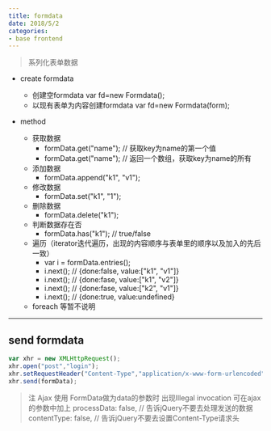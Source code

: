 ```yaml
---
title: formdata
date: 2018/5/2
categories:
- base frontend
---
```


> 系列化表单数据

+ create formdata
    + 创建空formdata   var fd=new Formdata();
    + 以现有表单为内容创建formdata    var fd=new Formdata(form); 

+ method 
    + 获取数据
        + formData.get("name"); // 获取key为name的第一个值
        + formData.get("name"); // 返回一个数组，获取key为name的所有
    + 添加数据
        + formData.append("k1", "v1");
    + 修改数据
        + formData.set("k1", "1");
    + 删除数据
        + formData.delete("k1");
    + 判断数据存在否
        + formData.has("k1"); // true/false
    + 遍历（iterator迭代遍历，出现的内容顺序与表单里的顺序以及加入的先后一致）
        + var i = formData.entries(); 
        + i.next(); // {done:false, value:["k1", "v1"]}
        + i.next(); // {done:fase, value:["k1", "v2"]}
        + i.next(); // {done:fase, value:["k2", "v1"]}
        + i.next(); // {done:true, value:undefined}
    + foreach 等暂不说明
-------------------------------------------------------------------------

## send formdata
```js
var xhr = new XMLHttpRequest();
xhr.open("post","login");
xhr.setRequestHeader("Content-Type","application/x-www-form-urlencoded");
xhr.send(formData);
```
> 注 Ajax 使用 FormData做为data的参数时 出现Illegal invocation
可在ajax的参数中加上
processData: false,  // 告诉jQuery不要去处理发送的数据
contentType: false,   // 告诉jQuery不要去设置Content-Type请求头



